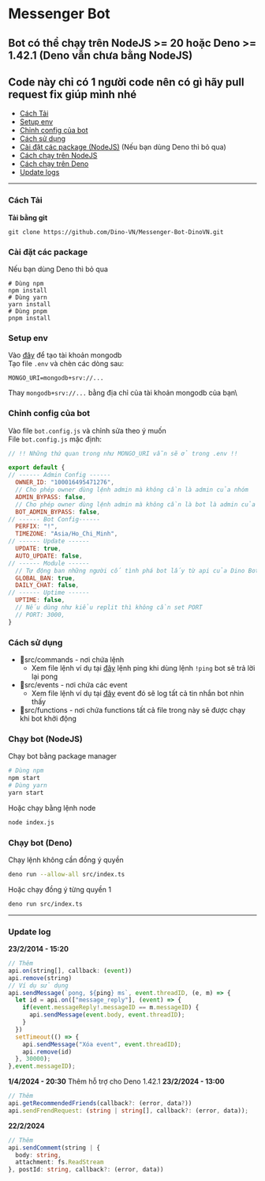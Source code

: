 # Messenger Bot
## Bot có thể chạy trên NodeJS >= 20 hoặc Deno >= 1.42.1 (Deno vẫn chưa bằng NodeJS)
## Code này chỉ có 1 người code nên có gì hãy pull request fix giúp mình nhé
- [Cách Tải](#cách-tải)
- [Setup env](#setup-env)
- [Chỉnh config của bot](#chỉnh-config-của-bot)
- [Cách sử dụng](#cách-sử-dụng)
- [Cài đặt các package (NodeJS)](#cài-đặt-các-package) (Nếu bạn dùng Deno thì bỏ qua)
- [Cách chạy trên NodeJS](#chạy-bot-nodejs)
- [Cách chạy trên Deno](#chạy-bot-deno)
- [Update logs](#update-log)
---
### Cách Tải
**Tải bằng git**
```
git clone https://github.com/Dino-VN/Messenger-Bot-DinoVN.git
```
### Cài đặt các package
Nếu bạn dùng Deno thì bỏ qua
```
# Dùng npm
npm install
# Dùng yarn
yarn install
# Dùng pnpm
pnpm install
```
### Setup env 
Vào [đây](https://www.mongodb.com/) để tạo tài khoản mongodb\
Tạo file `.env` và chèn các dòng sau:
```
MONGO_URI=mongodb+srv://... 
```
Thay `mongodb+srv://...` bằng địa chỉ của tài khoản mongodb của bạn\
### Chỉnh config của bot
Vào file `bot.config.js` và chỉnh sửa theo ý muốn\
File `bot.config.js` mặc định:
```js
// !! Những thứ quan trong như MONGO_URI vẫn sẽ ở trong .env !!

export default {
// ------ Admin Config ------
  OWNER_ID: "100016495471276",
  // Cho phép owner dùng lệnh admin mà không cần là admin của nhóm
  ADMIN_BYPASS: false,
  // Cho phép owner dùng lệnh admin mà không cần là bot là admin của nhóm
  BOT_ADMIN_BYPASS: false,
// ------ Bot Config------
  PERFIX: "!",
  TIMEZONE: "Asia/Ho_Chi_Minh",
// ------ Update ------
  UPDATE: true,
  AUTO_UPDATE: false,
// ------ Module ------
  // Tự động ban những người cố tình phá bot lấy từ api của Dino Bot (Đồng bộ ban với bot Dino Bot)
  GLOBAL_BAN: true,
  DAILY_CHAT: false,
// ------ Uptime ------
  UPTIME: false,
  // Nếu dùng như kiểu replit thì không cần set PORT
  // PORT: 3000,
}
```
### Cách sử dụng
 - 📁src/commands - nơi chứa lệnh
    - Xem file lệnh ví dụ tại [đây](https://github.com/Dino-VN/Messenger-Bot-DinoVN/blob/Core/src/commands/ping.ts) lệnh ping khi dùng lệnh `!ping` bot sẽ trả lời lại pong
 - 📁src/events - nơi chứa các event
    - Xem file lệnh ví dụ tại [đây](https://github.com/Dino-VN/Messenger-Bot-DinoVN/blob/Core/src/events/LogAllMessage.ts.example) event đó sẽ log tất cả tin nhắn bot nhìn thấy
 - 📁src/functions - nơi chứa functions tất cả file trong này sẽ được chạy khi bot khởi động
### Chạy bot (NodeJS)
Chạy bot bằng package manager
```sh
# Dùng npm
npm start
# Dùng yarn
yarn start
```
Hoặc chạy bằng lệnh node
```sh
node index.js
```
### Chạy bot (Deno)
Chạy lệnh không cần đồng ý quyền
```sh
deno run --allow-all src/index.ts
```
Hoặc chạy đồng ý từng quyền 1
```sh
deno run src/index.ts
```
---
### Update log
**23/2/2014 - 15:20**
```ts
// Thêm
api.on(string[], callback: (event))
api.remove(string)
// Ví dụ sử dụng
api.sendMessage(`pong, ${ping} ms`, event.threadID, (e, m) => {
  let id = api.on(["message_reply"], (event) => {
    if(event.messageReply!.messageID == m.messageID) {
      api.sendMessage(event.body, event.threadID);
    }
  })
  setTimeout(() => {
    api.sendMessage("Xóa event", event.threadID);
    api.remove(id)
  }, 30000);
},event.messageID);
```
**1/4/2024 - 20:30**
Thêm hỗ trợ cho Deno 1.42.1
**23/2/2024 - 13:00**
```ts
// Thêm
api.getRecommendedFriends(callback?: (error, data?))
api.sendFrendRequest: (string | string[], callback?: (error, data));
```
**22/2/2024**
```ts
// Thêm
api.sendCommemt(string | {
  body: string,
  attachment: fs.ReadStream
}, postId: string, callback?: (error, data))
```